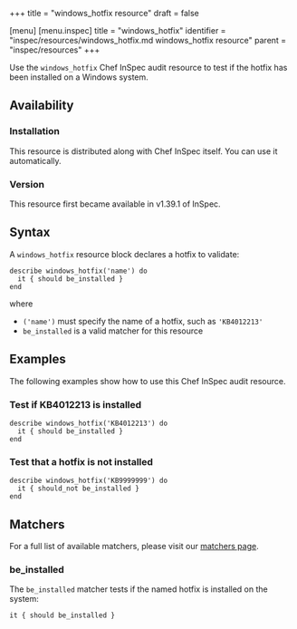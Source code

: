 +++
title = "windows_hotfix resource"
draft = false

[menu]
  [menu.inspec]
    title = "windows_hotfix"
    identifier = "inspec/resources/windows_hotfix.md windows_hotfix resource"
    parent = "inspec/resources"
+++


Use the `windows_hotfix` Chef InSpec audit resource to test if the hotfix has been installed on a Windows system.


## Availability

### Installation

This resource is distributed along with Chef InSpec itself. You can use it automatically.

### Version

This resource first became available in v1.39.1 of InSpec.

## Syntax

A `windows_hotfix` resource block declares a hotfix to validate:

    describe windows_hotfix('name') do
      it { should be_installed }
    end

where

* `('name')` must specify the name of a hotfix, such as `'KB4012213'`
* `be_installed` is a valid matcher for this resource


## Examples

The following examples show how to use this Chef InSpec audit resource.

### Test if KB4012213 is installed

    describe windows_hotfix('KB4012213') do
      it { should be_installed }
    end

### Test that a hotfix is not installed

    describe windows_hotfix('KB9999999') do
      it { should_not be_installed }
    end


## Matchers

For a full list of available matchers, please visit our [matchers page](https://www.inspec.io/docs/reference/matchers/).

### be_installed

The `be_installed` matcher tests if the named hotfix is installed on the system:

    it { should be_installed }
